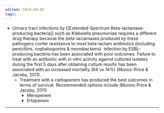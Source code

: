 ```yaml
---
edited: 2024-03-02
tags:
---
```

- Urinary tract infections by [[Extended-Spectrum Beta-lactamase-producing bacteria]] such as Klebsiella pneumoniae requires a different drug therapy because the beta-lactamases produced by these pathogens confer resistance to most beta-lactam antibiotics (including penicillins, cephalosporins & monobactams). Infection by ESBL-producing bacteria has been associated with poor outcomes. Failure to treat with an antibiotic with in vitro activity against cultured isolates during the first 5 days after obtaining culture results has been associated with an increased mortality (64 vs 14%) (Munoz-Price & Jacoby, 2011).
	- Treatment with a carbapenem has produced the best outcomes in terms of survival. Recommended options include (Munoz-Price & Jacoby, 2011)
		- Meropenem
		- Ertapenem

---
